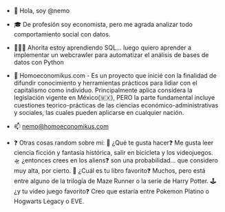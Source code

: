 - 👋 Hola, soy @nemo
- 🎓 De profesión soy economista, pero me agrada analizar todo comportamiento social con datos.
- 👨🏻‍🎓 Ahorita estoy aprendiendo SQL... luego quiero aprender a implementar un webcrawler para automatizar el análisis de bases de datos con Python
- 🐒 Homoeconomikus.com - Es un proyecto que inicié con la finalidad de difundir conocimiento y herramientas prácticos para lidiar con el capitalismo como individuo. Principalmente aplica considera la legislación vigente en México(🇲🇽), PERO la parte fundamental incluye cuestiones teorico-prácticas de las ciencias económico-administrativas y sociales, las cuales pueden aplicarse en cualquier nación.
- 📫 nemo@homoeconomikus.com

- ❓ Otras cosas random sobre mi:
  🤔 ¿Qué te gusta hacer❓ Me gusta leer ciencia ficción y fantasía histórica, salir en bicicleta y los videojuegos.
  🛸 ¿entonces crees en los aliens❓ son una probabilidad... que considero muy alta, por cierto.
  📖 ¿Cuál es tu libro favorito❓ Muchos, pero está entre alguno de la trilogía de Maze Runner o la serie de Harry Potter.
  🕹️ ¿y tu video juego favorito❓ Creo que estaría entre Pokemon Platino o Hogwarts Legacy o EVE.


<!---
nemoish/nemoish is a ✨ special ✨ repository because its `README.md` (this file) appears on your GitHub profile.
You can click the Preview link to take a look at your changes.
--->
